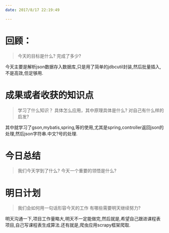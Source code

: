 ```yaml
---
date: 2017/8/17 22:19:49

---
```


# 回顾：
> 今天的目标是什么?
> 完成了多少?

今天主要是解析json数据存入数据库,只是用了简单的jdbcutil封装,然后批量插入,不是高效,但足够用.


# 成果或者收获的知识点
> 学习了什么知识？
> 具体怎么应用，其中原理具体是什么?
> 对自己有什么样的启发?

其中就学习了gson,mybatis,spring,等的使用,尤其是spring,controller返回json的处理,然后json字符串.中文?号的处理.

# 今日总结
> 我们今天学到了什么?
> 今天一个重要的领悟是什么?



# 明日计划
> 我们会如何用一句话形容今天的工作
> 有哪些需要明天继续努力?

明天沟通一下,项目工作量略大,明天不一定能做完,然后就是,希望自己跟进课程表项目,自己写课程表生成算法.还有就是,爬虫应用scrapy框架爬取.
